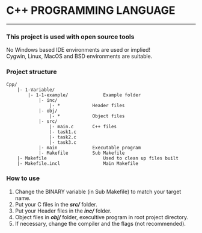 # C++ PROGRAMMING LANGUAGE
---
### This project is used with open source tools
No Windows based IDE environments are used or implied!  
Cygwin, Linux, MacOS and BSD environments are suitable.
### Project structure
    Cpp/
        |- 1-Variable/
            |- 1-1-example/             Example folder
                |- inc/
                    |- *            Header files
                |- obj/
                    |- *            Object files
                |- src/
                    |- main.c       C++ files
                    |- task1.c
                    |- task2.c
                    |- task3.c
                |- main             Executable program
                |- Makefile         Sub Makefile
        |- Makefile                     Used to clean up files built
        |- Makefile.incl                Main Makefile
### How to use
1. Change the BINARY variable (in Sub Makefile) to match your target name.
2. Put your C files in the ***src/*** folder.
3. Put your Header files in the ***inc/*** folder.
4. Object files in ***obj/*** folder, execultive program in root project directory.
5. If necessary, change the compiler and the flags (not recommended).
